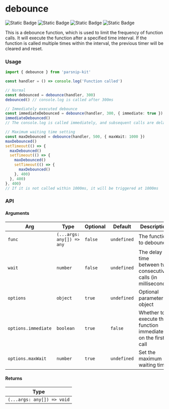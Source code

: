 # debounce
![Static Badge](https://img.shields.io/badge/Statement%20Coverage-100.00%-brightgreen) ![Static Badge](https://img.shields.io/badge/Branch%20Coverage-100.00%-brightgreen) ![Static Badge](https://img.shields.io/badge/Function%20Coverage-100.00%-brightgreen) ![Static Badge](https://img.shields.io/badge/Line%20Coverage-100.00%-brightgreen)
      
This is a debounce function, which is used to limit the frequency of function calls. It will execute the function after a specified time interval. If the function is called multiple times within the interval, the previous timer will be cleared and reset.


### Usage

```typescript
import { debounce } from 'parsnip-kit'

const handler = () => console.log('Function called')

// Normal
const debounced = debounce(handler, 300)
debounced() // console.log is called after 300ms

// Immediately executed debounce
const immediateDebounced = debounce(handler, 300, { immediate: true })
immediateDebounced()
// The console.log is called immediately, and subsequent calls are delayed by 300ms

// Maximum waiting time setting
const maxDebounced = debounce(handler, 500, { maxWait: 1000 })
maxDebounced()
setTimeout(() => {
  maxDebounced()
  setTimeout(() => {
    maxDebounced()
    setTimeout(() => {
      maxDebounced()
    }, 400)
  }, 400)
}, 400)
// If it is not called within 1000ms, it will be triggered at 1000ms

```


### API

#### Arguments

| Arg | Type | Optional | Default | Description |
| --- | --- | --- | --- | --- |
| `func` | `(...args: any[]) => any` | `false` | `undefined` | The function to debounce |
| `wait` | `number` | `false` | `undefined` | The delay time between two consecutive calls (in milliseconds) |
| `options` | `object` | `true` | `undefined` | Optional parameter object |
| `options.immediate` | `boolean` | `true` | `false` | Whether to execute the function immediately on the first call |
| `options.maxWait` | `number` | `true` | `undefined` | Set the maximum waiting time |

#### Returns

| Type |
| ---  |
| `(...args: any[]) => void`  |